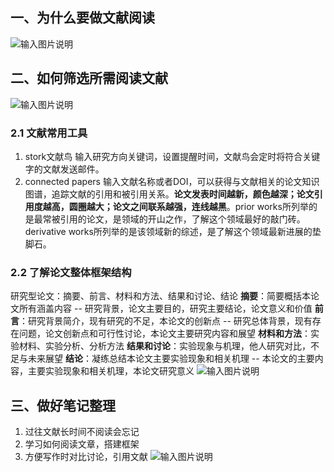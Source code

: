 ##  一、为什么要做文献阅读
![输入图片说明](/imgs/2025-05-02/PchABrhe5HtMIIcg.png)
## 二、如何筛选所需阅读文献
![输入图片说明](/imgs/2025-05-02/r4UzgglvOYRUrKim.png)
### 2.1 文献常用工具
1. stork文献鸟     输入研究方向关键词，设置提醒时间，文献鸟会定时将符合关键字的文献发送邮件。
2. connected papers   输入文献名称或者DOI，可以获得与文献相关的论文知识图谱，追踪文献的引用和被引用关系。**论文发表时间越新，颜色越深；论文引用度越高，圆圈越大；论文之间联系越强，连线越黑**。prior works所列举的是最常被引用的论文，是领域的开山之作，了解这个领域最好的敲门砖。derivative works所列举的是该领域新的综述，是了解这个领域最新进展的垫脚石。
### 2.2 了解论文整体框架结构
研究型论文：摘要、前言、材料和方法、结果和讨论、结论
**摘要**：简要概括本论文所有涵盖内容 -- 研究背景，论文主要目的，研究主要结论，论文意义和价值
**前言**：研究背景简介，现有研究的不足，本论文的创新点 -- 研究总体背景，现有存在问题，论文创新点和可行性讨论，本论文主要研究内容和展望
**材料和方法**：实验材料、实验分析、分析方法
**结果和讨论**：实验现象与机理，他人研究对比，不足与未来展望
**结论**：凝练总结本论文主要实验现象和相关机理 -- 本论文的主要内容，主要实验现象和相关机理，本论文研究意义
![输入图片说明](/imgs/2025-05-02/ankUTuaKW2b3e58o.png)

## 三、做好笔记整理
1. 过往文献长时间不阅读会忘记
2. 学习如何阅读文章，搭建框架
3. 方便写作时对比讨论，引用文献
![输入图片说明](/imgs/2025-05-02/t9BZov0nD1j14Cgl.png)
